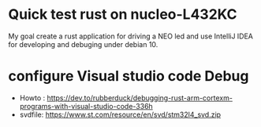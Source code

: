 # Quick test rust on nucleo-L432KC

My goal create a rust application for driving a NEO led 
and use IntelliJ IDEA for developing and debuging under 
debian 10.


# configure Visual studio code Debug

* Howto : https://dev.to/rubberduck/debugging-rust-arm-cortexm-programs-with-visual-studio-code-336h
* svdfile: https://www.st.com/resource/en/svd/stm32l4_svd.zip
